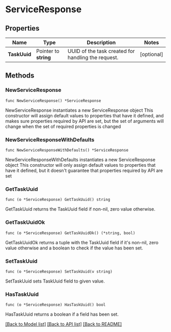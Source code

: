 # ServiceResponse

## Properties

Name | Type | Description | Notes
------------ | ------------- | ------------- | -------------
**TaskUuid** | Pointer to **string** | UUID of the task created for handling the request.  | [optional] 

## Methods

### NewServiceResponse

`func NewServiceResponse() *ServiceResponse`

NewServiceResponse instantiates a new ServiceResponse object
This constructor will assign default values to properties that have it defined,
and makes sure properties required by API are set, but the set of arguments
will change when the set of required properties is changed

### NewServiceResponseWithDefaults

`func NewServiceResponseWithDefaults() *ServiceResponse`

NewServiceResponseWithDefaults instantiates a new ServiceResponse object
This constructor will only assign default values to properties that have it defined,
but it doesn't guarantee that properties required by API are set

### GetTaskUuid

`func (o *ServiceResponse) GetTaskUuid() string`

GetTaskUuid returns the TaskUuid field if non-nil, zero value otherwise.

### GetTaskUuidOk

`func (o *ServiceResponse) GetTaskUuidOk() (*string, bool)`

GetTaskUuidOk returns a tuple with the TaskUuid field if it's non-nil, zero value otherwise
and a boolean to check if the value has been set.

### SetTaskUuid

`func (o *ServiceResponse) SetTaskUuid(v string)`

SetTaskUuid sets TaskUuid field to given value.

### HasTaskUuid

`func (o *ServiceResponse) HasTaskUuid() bool`

HasTaskUuid returns a boolean if a field has been set.


[[Back to Model list]](../README.md#documentation-for-models) [[Back to API list]](../README.md#documentation-for-api-endpoints) [[Back to README]](../README.md)


